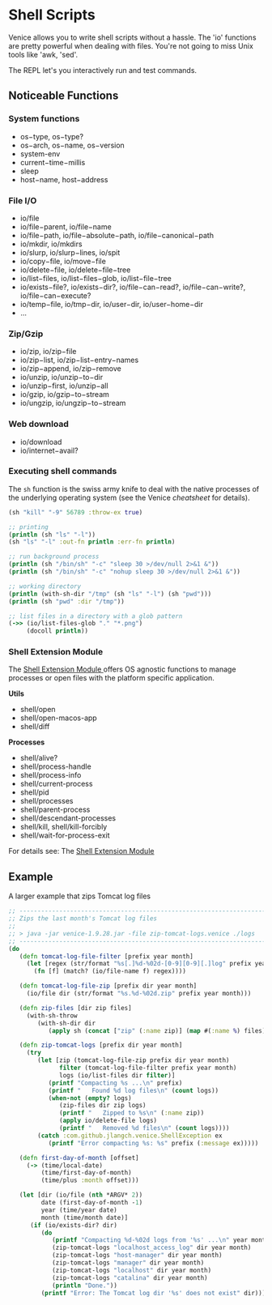 # Shell Scripts

Venice allows you to write shell scripts without a hassle. The 'io' functions
are pretty powerful when dealing with files. You're not going to miss Unix tools
like 'awk, 'sed'.

The REPL let's you interactively run and test commands.

## Noticeable Functions 

### System functions

- os−type, os−type? 
- os−arch, os−name, os−version
- system-env
- current−time−millis
- sleep 
- host−name, host−address


### File I/O

- io/file 
- io/file−parent, io/file−name
- io/file−path, io/file−absolute−path, io/file−canonical−path 
- io/mkdir, io/mkdirs 
- io/slurp, io/slurp−lines, io/spit 
- io/copy−file, io/move−file
- io/delete−file, io/delete−file−tree 
- io/list−files, io/list−files−glob, io/list−file−tree 
- io/exists−file?, io/exists−dir?, io/file−can−read?, io/file−can−write?, io/file−can−execute?
- io/temp−file, io/tmp−dir, io/user−dir, io/user−home−dir 	
- ...


### Zip/Gzip

- io/zip, io/zip−file 
- io/zip−list, io/zip−list−entry−names 
- io/zip−append, io/zip−remove
- io/unzip, io/unzip−to−dir
- io/unzip−first, io/unzip−all
- io/gzip, io/gzip−to−stream 
- io/ungzip, io/ungzip−to−stream


### Web download

- io/download 
- io/internet−avail?


### Executing shell commands 

The `sh` function is the swiss army knife to deal with the native processes of the 
underlying operating system (see the Venice _cheatsheet_ for details).

```clojure
(sh "kill" "-9" 56789 :throw-ex true)

;; printing 
(println (sh "ls" "-l"))
(sh "ls" "-l" :out-fn println :err-fn println)

;; run background process
(println (sh "/bin/sh" "-c" "sleep 30 >/dev/null 2>&1 &")) 
(println (sh "/bin/sh" "-c" "nohup sleep 30 >/dev/null 2>&1 &"))

;; working directory
(println (with-sh-dir "/tmp" (sh "ls" "-l") (sh "pwd")))
(println (sh "pwd" :dir "/tmp"))

;; list files in a directory with a glob pattern
(->> (io/list-files-glob "." "*.png")
     (docoll println))
```


### Shell Extension Module

The [Shell Extension Module ](ext-shell.md) offers OS agnostic functions to manage processes or 
open files with the platform specific application.

**Utils**

- shell/open
- shell/open-macos-app
- shell/diff

**Processes**

- shell/alive?
- shell/process-handle
- shell/process-info
- shell/current-process
- shell/pid
- shell/processes
- shell/parent-process
- shell/descendant-processes
- shell/kill, shell/kill-forcibly
- shell/wait-for-process-exit

For details see: The [Shell Extension Module ](ext-shell.md)



## Example

A larger example that zips Tomcat log files

```clojure
;; -------------------------------------------------------------------------------
;; Zips the last month's Tomcat log files
;;
;; > java -jar venice-1.9.28.jar -file zip-tomcat-logs.venice ./logs
;; -------------------------------------------------------------------------------
(do
   (defn tomcat-log-file-filter [prefix year month]
     (let [regex (str/format "%s[.]%d-%02d-[0-9][0-9][.]log" prefix year month)]
       (fn [f] (match? (io/file-name f) regex))))

   (defn tomcat-log-file-zip [prefix dir year month]
     (io/file dir (str/format "%s.%d-%02d.zip" prefix year month)))

   (defn zip-files [dir zip files]
     (with-sh-throw
        (with-sh-dir dir
           (apply sh (concat ["zip" (:name zip)] (map #(:name %) files))))))

   (defn zip-tomcat-logs [prefix dir year month]
     (try
        (let [zip (tomcat-log-file-zip prefix dir year month)
              filter (tomcat-log-file-filter prefix year month)
              logs (io/list-files dir filter)]
           (printf "Compacting %s ...\n" prefix)
           (printf "   Found %d log files\n" (count logs))
           (when-not (empty? logs)
              (zip-files dir zip logs)
              (printf "   Zipped to %s\n" (:name zip))
              (apply io/delete-file logs)
              (printf "   Removed %d files\n" (count logs))))
        (catch :com.github.jlangch.venice.ShellException ex
           (printf "Error compacting %s: %s" prefix (:message ex)))))

   (defn first-day-of-month [offset]
     (-> (time/local-date) 
         (time/first-day-of-month) 
         (time/plus :month offset)))

   (let [dir (io/file (nth *ARGV* 2))
         date (first-day-of-month -1)
         year (time/year date)
         month (time/month date)]
      (if (io/exists-dir? dir)
         (do
            (printf "Compacting %d-%02d logs from '%s' ...\n" year month dir)
            (zip-tomcat-logs "localhost_access_log" dir year month)
            (zip-tomcat-logs "host-manager" dir year month)
            (zip-tomcat-logs "manager" dir year month)
            (zip-tomcat-logs "localhost" dir year month)
            (zip-tomcat-logs "catalina" dir year month)
            (println "Done."))
         (printf "Error: The Tomcat log dir '%s' does not exist" dir))))
```
